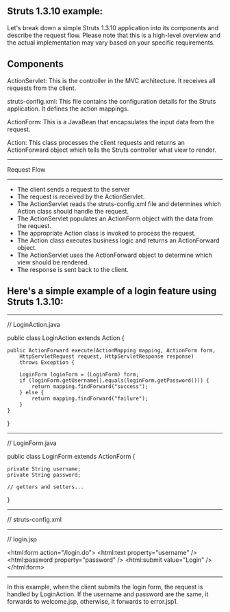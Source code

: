 Struts 1.3.10 example:
----------------------
Let's break down a simple Struts 1.3.10 application into its components and describe the request flow. Please note that this is a high-level overview and the actual implementation may vary based on your specific requirements.

Components
----------
ActionServlet: This is the controller in the MVC architecture. It receives all requests from the client.

struts-config.xml: This file contains the configuration details for the Struts application. It defines the action mappings.

ActionForm: This is a JavaBean that encapsulates the input data from the request.

Action: This class processes the client requests and returns an ActionForward object which tells the Struts controller what view to render.

*************
Request Flow
*************
- The client sends a request to the server
- The request is received by the ActionServlet.
- The ActionServlet reads the struts-config.xml file and determines which Action class should handle the request.
- The ActionServlet populates an ActionForm object with the data from the request.
- The appropriate Action class is invoked to process the request.
- The Action class executes business logic and returns an ActionForward object.
- The ActionServlet uses the ActionForward object to determine which view should be rendered.
- The response is sent back to the client.



Here's a simple example of a login feature using Struts 1.3.10:
---------------------------------------------------------------

-----------------------------------------------------------------
// LoginAction.java


public class LoginAction extends Action {

    public ActionForward execute(ActionMapping mapping, ActionForm form,
        HttpServletRequest request, HttpServletResponse response)
        throws Exception {
        
        LoginForm loginForm = (LoginForm) form;
        if (loginForm.getUsername().equals(loginForm.getPassword())) {
            return mapping.findForward("success");
        } else {
            return mapping.findForward("failure");
        }
    }
}

---------------------------------------------------------------------
// LoginForm.java

public class LoginForm extends ActionForm {

    private String username;
    private String password;

    // getters and setters...
}


---------------------------------------------------------------------
// struts-config.xml


<action-mappings>
    <action path="/login" type="com.example.LoginAction" name="loginForm">
        <forward name="success" path="/welcome.jsp" />
        <forward name="failure" path="/error.jsp" />
    </action>
</action-mappings>


---------------------------------------------------------------------
// login.jsp

<html:form action="/login.do">
    <html:text property="username" />
    <html:password property="password" />
    <html:submit value="Login" />
</html:form>



---------------------------------------------------------------------
In this example, when the client submits the login form, the request is handled by LoginAction. If the username and password are the same, it forwards to welcome.jsp, otherwise, it forwards to error.jsp1.
